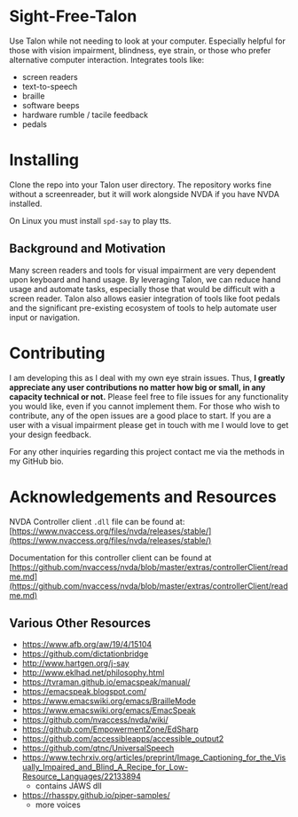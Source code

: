 # Sight-Free-Talon

Use Talon while not needing to look at your computer. Especially helpful for those with vision impairment, blindness, eye strain, or those who prefer alternative computer interaction. Integrates tools like:

- screen readers
- text-to-speech
- braille
- software beeps
- hardware rumble / tacile feedback
- pedals

# Installing

Clone the repo into your Talon user directory. The repository works fine without a screenreader, but it will work alongside NVDA if you have NVDA installed.

On Linux you must install `spd-say` to play tts.

## Background and Motivation

Many screen readers and tools for visual impairment are very dependent upon keyboard and hand usage. By leveraging Talon, we can reduce hand usage and automate tasks, especially those that would be difficult with a screen reader. Talon also allows easier integration of tools like foot pedals and the significant pre-existing ecosystem of tools to help automate user input or navigation.

# Contributing

I am developing this as I deal with my own eye strain issues. Thus, **I greatly appreciate any user contributions no matter how big or small, in any capacity technical or not.** Please feel free to file issues for any functionality you would like, even if you cannot implement them. For those who wish to contribute, any of the open issues are a good place to start. If you are a user with a visual impairment please get in touch with me I would love to get your design feedback.

For any other inquiries regarding this project contact me via the methods in my GitHub bio.

# Acknowledgements and Resources

NVDA Controller client `.dll` file can be found at: [https://www.nvaccess.org/files/nvda/releases/stable/](https://www.nvaccess.org/files/nvda/releases/stable/)

Documentation for this controller client can be found at
[https://github.com/nvaccess/nvda/blob/master/extras/controllerClient/readme.md](https://github.com/nvaccess/nvda/blob/master/extras/controllerClient/readme.md)

## Various Other Resources

- https://www.afb.org/aw/19/4/15104
- https://github.com/dictationbridge
- http://www.hartgen.org/j-say
- http://www.eklhad.net/philosophy.html
- https://tvraman.github.io/emacspeak/manual/
- https://emacspeak.blogspot.com/
- https://www.emacswiki.org/emacs/BrailleMode
- https://www.emacswiki.org/emacs/EmacSpeak
- https://github.com/nvaccess/nvda/wiki/
- https://github.com/EmpowermentZone/EdSharp
- https://github.com/accessibleapps/accessible_output2
- https://github.com/qtnc/UniversalSpeech
- https://www.techrxiv.org/articles/preprint/Image_Captioning_for_the_Visually_Impaired_and_Blind_A_Recipe_for_Low-Resource_Languages/22133894
  - contains JAWS dll
- https://rhasspy.github.io/piper-samples/
  - more voices
